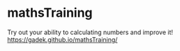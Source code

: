# mathsTraining
Try out your ability to calculating numbers and improve it!
https://gadek.github.io/mathsTraining/

